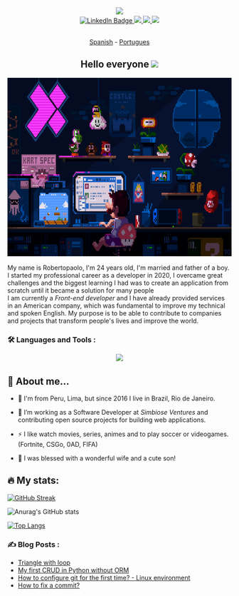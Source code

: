 <div id="header" align="center">
  <img src="https://media.giphy.com/media/M9gbBd9nbDrOTu1Mqx/giphy.gif" width="100"/>
  <div id="badges">
   <a href="https://linkedin.com/in/ramirezmz">
      <img src="https://img.shields.io/badge/LinkedIn-blue?style=for-the-badge&logo=linkedin&logoColor=white" alt="LinkedIn Badge"/>
   </a>
   <a href="https://www.instagram.com/robertopramirez/" target="blank">
      <img src="https://img.shields.io/badge/instagram-purple?style=for-the-badge&logo=instagram&logoColor=yellow" />
   </a>
   <a href="https://dev.to/ramirezmz" target="blank">
      <img src="https://img.shields.io/badge/dev.to-black?style=for-the-badge&logo=dev.to&logoColor=white"/>
   </a>
   <a>
      <img src="https://img.shields.io/badge/discord-lightgrey?style=for-the-badge&logo=discord&logoColor=white"/>
   </a>
</div>
<img src="https://komarev.com/ghpvc/?username=ramirezmz&style=flat-square&color=blue" alt=""/>

[Spanish](./README-sp.md) -
[Portugues](./README-pt.md)

<h2> Hello everyone <img src="https://media.giphy.com/media/hvRJCLFzcasrR4ia7z/giphy.gif" width="25px"></h2>
</div>
<div align="center">
  <img src="./assets/mario-lofi.gif" width="700" height="400"/>
</div>

My name is Robertopaolo, I'm 24 years old, I'm married and father of a boy. <br />
I started my professional career as a developer in 2020, I overcame great challenges and the biggest learning I had was to create an application from scratch until it became a solution for many people <br />
I am currently a _Front-end developer_ and I have already provided services in an American company, which was fundamental to improve my technical and spoken English.
My purpose is to be able to contribute to companies and projects that transform people's lives and improve the world.

### :hammer_and_wrench: Languages and Tools :

<p align="center">
  <a href="https://skillicons.dev">
    <img src="https://skillicons.dev/icons?i=js,html,css,python,typescript,react,vue,mysql,git,jest,vite,sass,nodejs,nextjs,materialui,md,linux,jenkins,gcp,figma,emotion,docker,bash" />
  </a>
</p>

## :speak_no_evil: About me...

- :deciduous_tree: I'm from Peru, Lima, but since 2016 I live in Brazil, Rio de Janeiro.

- :telescope: I’m working as a Software Developer at _Simbiose Ventures_ and contributing open source projects for building web applications.

- :zap: I like watch movies, series, animes and to play soccer or videogames. (Fortnite, CSGo, 0AD, FIFA)

- :baby: I was blessed with a wonderful wife and a cute son!

## :fire: My stats:

[![GitHub Streak](https://github-readme-streak-stats.herokuapp.com/?user=ramirezmz&layout=compact&theme=dracula)](https://git.io/streak-stats)

![Anurag's GitHub stats](https://github-readme-stats.vercel.app/api?username=ramirezmz&count_private=true&layout=compact&theme=dracula)

[![Top Langs](https://github-readme-stats.vercel.app/api/top-langs/?username=ramirezmz&layout=compact&theme=dracula)](https://github.com/ramirezmz/pokemon-app-vue3)

### :writing_hand: Blog Posts :

<!-- BLOG-POST-LIST:START -->
- [Triangle with loop](https://dev.to/ramirezmz/triangle-with-loop-5b13)
- [My first CRUD in Python without ORM](https://dev.to/ramirezmz/my-first-crud-in-python-1f5n)
- [How to configure git for the first time? - Linux environment](https://dev.to/ramirezmz/como-configurar-o-git-pela-primeira-vez-4lp6)
- [How to fix a commit?](https://dev.to/ramirezmz/how-to-fix-a-commit-blh)
<!-- BLOG-POST-LIST:END -->
